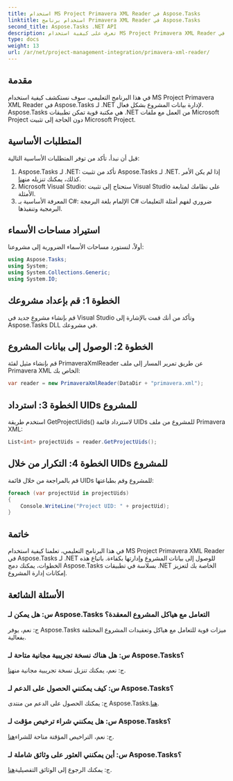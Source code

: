 ```yaml
---
title: استخدام MS Project Primavera XML Reader في Aspose.Tasks
linktitle: استخدام برنامج Primavera XML Reader في Aspose.Tasks
second_title: Aspose.Tasks .NET API
description: تعرف على كيفية استخدام MS Project Primavera XML Reader في Aspose.Tasks لـ .NET لإدارة بيانات المشروع بفعالية. احصل على إرشادات خطوة بخطوة واستكشف الأسئلة الشائعة.
type: docs
weight: 13
url: /ar/net/project-management-integration/primavera-xml-reader/
---
```

## مقدمة
في هذا البرنامج التعليمي، سوف نستكشف كيفية استخدام MS Project Primavera XML Reader في Aspose.Tasks لـ .NET لإدارة بيانات المشروع بشكل فعال. Aspose.Tasks هي مكتبة قوية تمكن تطبيقات .NET من العمل مع ملفات Microsoft Project دون الحاجة إلى تثبيت Microsoft Project.
## المتطلبات الأساسية
قبل أن نبدأ، تأكد من توفر المتطلبات الأساسية التالية:
1.  Aspose.Tasks لـ .NET: تأكد من تثبيت Aspose.Tasks لـ .NET. إذا لم يكن الأمر كذلك، يمكنك تنزيله من[هنا](https://releases.aspose.com/tasks/net/).
2. Microsoft Visual Studio: ستحتاج إلى تثبيت Visual Studio على نظامك لمتابعة الأمثلة.
3. المعرفة الأساسية بـ C#: الإلمام بلغة البرمجة C# ضروري لفهم أمثلة التعليمات البرمجية وتنفيذها.

## استيراد مساحات الأسماء
أولاً، لنستورد مساحات الأسماء الضرورية إلى مشروعنا:
```csharp
using Aspose.Tasks;
using System;
using System.Collections.Generic;
using System.IO;

```
## الخطوة 1: قم بإعداد مشروعك
قم بإنشاء مشروع جديد في Visual Studio وتأكد من أنك قمت بالإشارة إلى Aspose.Tasks DLL في مشروعك.
## الخطوة 2: الوصول إلى بيانات المشروع
قم بإنشاء مثيل لفئة PrimaveraXmlReader عن طريق تمرير المسار إلى ملف Primavera XML الخاص بك:
```csharp
var reader = new PrimaveraXmlReader(DataDir + "primavera.xml");
```
## الخطوة 3: استرداد UIDs للمشروع
استخدم طريقة GetProjectUids() لاسترداد قائمة UIDs للمشروع من ملف Primavera XML:
```csharp
List<int> projectUids = reader.GetProjectUids();
```
## الخطوة 4: التكرار من خلال UIDs للمشروع
قم بالمراجعة من خلال قائمة UIDs للمشروع وقم بطباعتها:
```csharp
foreach (var projectUid in projectUids)
{
    Console.WriteLine("Project UID: " + projectUid);
}
```

## خاتمة
في هذا البرنامج التعليمي، تعلمنا كيفية استخدام MS Project Primavera XML Reader في Aspose.Tasks لـ .NET للوصول إلى بيانات المشروع وإدارتها بكفاءة. باتباع هذه الخطوات، يمكنك دمج Aspose.Tasks بسلاسة في تطبيقات .NET الخاصة بك لتعزيز إمكانات إدارة المشروع.
## الأسئلة الشائعة
### س: هل يمكن لـ Aspose.Tasks التعامل مع هياكل المشروع المعقدة؟
ج: نعم، يوفر Aspose.Tasks ميزات قوية للتعامل مع هياكل وتعقيدات المشروع المختلفة بفعالية.
### س: هل هناك نسخة تجريبية مجانية متاحة لـ Aspose.Tasks؟
ج: نعم، يمكنك تنزيل نسخة تجريبية مجانية من[هنا](https://releases.aspose.com/).
### س: كيف يمكنني الحصول على الدعم لـ Aspose.Tasks؟
 ج: يمكنك الحصول على الدعم من منتدى Aspose.Tasks.[هنا](https://forum.aspose.com/c/tasks/15).
### س: هل يمكنني شراء ترخيص مؤقت لـ Aspose.Tasks؟
 ج: نعم، التراخيص المؤقتة متاحة للشراء[هنا](https://purchase.aspose.com/temporary-license/).
### س: أين يمكنني العثور على وثائق شاملة لـ Aspose.Tasks؟
 ج: يمكنك الرجوع إلى الوثائق التفصيلية[هنا](https://reference.aspose.com/tasks/net/).